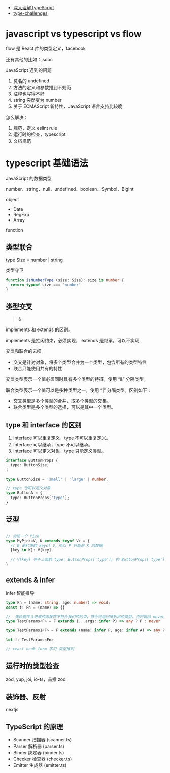 - [深入理解TypeScript](https://jkchao.github.io/typescript-book-chinese/)
- [type-challenges](https://github.com/type-challenges/type-challenges)

# javascript vs typescript vs flow

flow 是 React 库的类型定义，facebook

还有其他的比如：jsdoc

JavaScript 遇到的问题

1. 莫名的 undefined
2. 方法的定义和参数推到不规范
3. 注释也写得不好
4. string 突然变为 number
5. 关于 ECMAScript 新特性，JavaScript 语言支持比较晚

怎么解决：
1. 规范，定义 eslint rule
2. 运行时的检查，typescript
3. 文档规范


# typescript 基础语法

JavaScript 的数据类型

number、string、null、undefined、boolean、Symbol、BigInt

object
  - Date
  - RegExp
  - Array

function

## 类型联合

type Size = number | string

类型守卫

```ts
function isNumberType (size: Size): size is number {
  return typeof size === 'number'
}
```

## 类型交叉

> &

implements 和 extends 的区别。

implements 是抽闲约束，必须实现， extends 是继承，可以不实现

交叉和联合的去呗

 - 交叉是针对对象，将多个类型合并为一个类型，包含所有的类型特性
 - 联合只能使用共有的特性


交叉类型表示一个值必须同时具有多个类型的特征，使用 “&” 分隔类型。

联合类型表示一个值可以是多种类型之一，使用 “|” 分隔类型。区别如下：

  - 交叉类型是多个类型的合并，取多个类型的交集。
  - 联合类型是多个类型的选择，可以是其中一个类型。

## type 和 interface 的区别

1. interface 可以重复定义，type 不可以重复定义。
2. interface 可以继承，type 不可以继承。
3. interface 可以定义对象，type 只能定义类型。


```ts
interface ButtonProps {
  type: ButtonSize;
}

type ButtonSize = 'small' | 'large' | number;

// type 也可以定义对象
type ButtonA = {
  type: ButtonProps['type'];
}

```

## 泛型

```ts

// 实现一个 Pick
type MyPick<V, K extends keyof V> = {
  // K 是约束的 keyof V，所以 P 只能是 K 的数据
  [key in K]: V[key]

  // V[key] 等于上面的 type: ButtonProps['type']; 的 ButtonProps['type']
}

```

## extends & infer

infer 智能推导

```typescript
type Fn = (name: string, age: number) => void;
const t: Fn = (name) => {}

//  先检查传入进来的函数符不符合我们的约束，符合则返回推到出的类型，否则返回 never
type TestParams<F> = F extends (...args: infer P) => any ? P : never

type TestParams1<F> = F extends (name: infer P, age: infer A) => any ? P | A : never

let f: TestParams<Fn>

// react-hook-form 学习 类型推到
```


## 运行时的类型检查

zod, yup, joi, io-ts，首推 zod

## 装饰器、反射

nextjs

## TypeScript 的原理

- Scanner 扫描器 (scanner.ts)
- Parser 解析器 (parser.ts)
- Binder 绑定器 (binder.ts)
- Checker 检查器 (checker.ts)
- Emitter 生成器 (emitter.ts)
